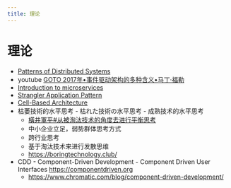 ```yaml
---
title: 理论
---
```


# 理论

- [Patterns of Distributed Systems](https://martinfowler.com/articles/patterns-of-distributed-systems/)
- youtube [GOTO 2017年•事件驱动架构的多种含义•马丁·福勒](https://youtu.be/STKCRSUsyP0)
- [Introduction to microservices](https://youtu.be/VzBGi_n65iU)
- [Strangler Application Pattern](https://martinfowler.com/bliki/StranglerFigApplication.html)
- [Cell-Based Architecture](https://github.com/wso2/reference-architecture/blob/master/reference-architecture-cell-based.md)
- 枯萎技術的水平思考 - 枯れた技術の水平思考 - 成熟技术的水平思考
  - [橫井軍平#从被淘汰技术的角度去进行平衡思考](https://zh.wikipedia.org/wiki/橫井軍平#从被淘汰技术的角度去进行平衡思考)
  - 中小企业立足，弱势群体思考方式
  - 跨行业思考
  - 基于淘汰技术来进行发散思维
  - https://boringtechnology.club/
- CDD - Component-Driven Development - Component Driven User Interfaces
  https://componentdriven.org
  - https://www.chromatic.com/blog/component-driven-development/
